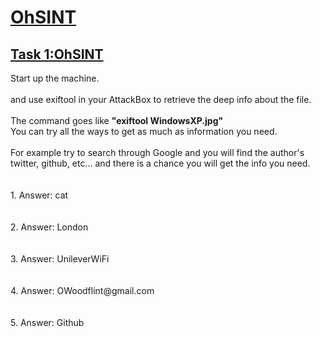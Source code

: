 <h1><ins>OhSINT</ins></h1>
<h2><ins>Task 1:OhSINT</ins></h2>
Start up the machine.<br><br>and use exiftool in your AttackBox to retrieve the deep info about the file.<br><br>
The command goes like <b>"exiftool WindowsXP.jpg"</b><br>
You can try all the ways to get as much as information you need. <br><br>
For example try to search through Google and you will find the author's twitter, github, etc... and there is a chance you will get the info you need.<br><br><br>
1. Answer: cat <br><br><br>
2. Answer: London<br><br><br>
3. Answer: UnileverWiFi<br><br><br>
4. Answer: OWoodflint@gmail.com<br><br><br>
5. Answer: Github<br><br><br>


